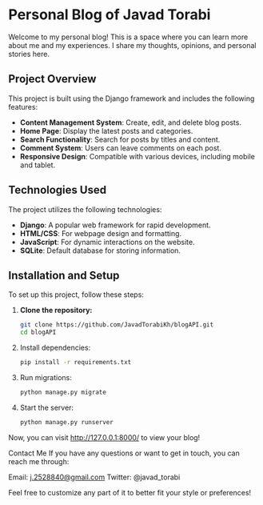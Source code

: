 # Personal Blog of Javad Torabi

Welcome to my personal blog! This is a space where you can learn more about me and my experiences. I share my thoughts, opinions, and personal stories here.

## Project Overview

This project is built using the Django framework and includes the following features:

- **Content Management System**: Create, edit, and delete blog posts.
- **Home Page**: Display the latest posts and categories.
- **Search Functionality**: Search for posts by titles and content.
- **Comment System**: Users can leave comments on each post.
- **Responsive Design**: Compatible with various devices, including mobile and tablet.

## Technologies Used

The project utilizes the following technologies:

- **Django**: A popular web framework for rapid development.
- **HTML/CSS**: For webpage design and formatting.
- **JavaScript**: For dynamic interactions on the website.
- **SQLite**: Default database for storing information.

## Installation and Setup

To set up this project, follow these steps:

1. **Clone the repository:**

   ```bash
   git clone https://github.com/JavadTorabiKh/blogAPI.git
   cd blogAPI

2. Install dependencies:

    ```bash
    pip install -r requirements.txt

3. Run migrations:
    ```bash
    python manage.py migrate

4. Start the server:
    ```bash
    python manage.py runserver

Now, you can visit http://127.0.0.1:8000/ to view your blog!

Contact Me
If you have any questions or want to get in touch, you can reach me through:

Email: j.2528840@gmail.com
Twitter: @javad_torabi

Feel free to customize any part of it to better fit your style or preferences!
